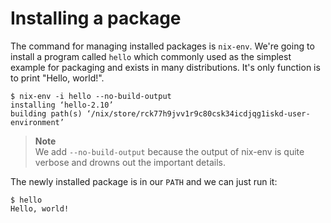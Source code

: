 # Installing a package

The command for managing installed packages is `nix-env`. We're going
to install a program called `hello` which commonly used as the
simplest example for packaging and exists in many distributions. It's
only function is to print "Hello, world!".

```
$ nix-env -i hello --no-build-output
installing ‘hello-2.10’
building path(s) ‘/nix/store/rck77h9jvv1r9c80csk34icdjqg1iskd-user-environment’
```

> **Note** <br> We add `--no-build-output` because the output of
> nix-env is quite verbose and drowns out the important details.

The newly installed package is in our `PATH` and we can just run it:

```
$ hello
Hello, world!
```
